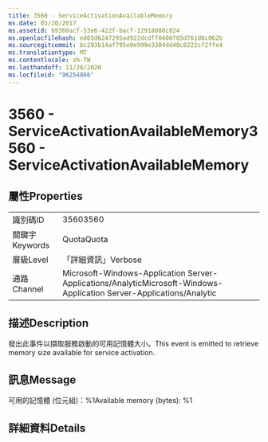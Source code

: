 ```yaml
---
title: 3560 - ServiceActivationAvailableMemory
ms.date: 03/30/2017
ms.assetid: b9360acf-53e6-422f-bacf-12918088c824
ms.openlocfilehash: ed65d6247295ad922dcdff0400f85d761d0c062b
ms.sourcegitcommit: bc293b14af795e0e999e3304dd40c0222cf2ffe4
ms.translationtype: MT
ms.contentlocale: zh-TW
ms.lasthandoff: 11/26/2020
ms.locfileid: "96254866"
---
```

# <a name="3560---serviceactivationavailablememory"></a><span data-ttu-id="1739d-102">3560 - ServiceActivationAvailableMemory</span><span class="sxs-lookup"><span data-stu-id="1739d-102">3560 - ServiceActivationAvailableMemory</span></span>

## <a name="properties"></a><span data-ttu-id="1739d-103">屬性</span><span class="sxs-lookup"><span data-stu-id="1739d-103">Properties</span></span>  
  
|||  
|-|-|  
|<span data-ttu-id="1739d-104">識別碼</span><span class="sxs-lookup"><span data-stu-id="1739d-104">ID</span></span>|<span data-ttu-id="1739d-105">3560</span><span class="sxs-lookup"><span data-stu-id="1739d-105">3560</span></span>|  
|<span data-ttu-id="1739d-106">關鍵字</span><span class="sxs-lookup"><span data-stu-id="1739d-106">Keywords</span></span>|<span data-ttu-id="1739d-107">Quota</span><span class="sxs-lookup"><span data-stu-id="1739d-107">Quota</span></span>|  
|<span data-ttu-id="1739d-108">層級</span><span class="sxs-lookup"><span data-stu-id="1739d-108">Level</span></span>|<span data-ttu-id="1739d-109">「詳細資訊」</span><span class="sxs-lookup"><span data-stu-id="1739d-109">Verbose</span></span>|  
|<span data-ttu-id="1739d-110">通路</span><span class="sxs-lookup"><span data-stu-id="1739d-110">Channel</span></span>|<span data-ttu-id="1739d-111">Microsoft-Windows-Application Server-Applications/Analytic</span><span class="sxs-lookup"><span data-stu-id="1739d-111">Microsoft-Windows-Application Server-Applications/Analytic</span></span>|  
  
## <a name="description"></a><span data-ttu-id="1739d-112">描述</span><span class="sxs-lookup"><span data-stu-id="1739d-112">Description</span></span>  

 <span data-ttu-id="1739d-113">發出此事件以擷取服務啟動的可用記憶體大小。</span><span class="sxs-lookup"><span data-stu-id="1739d-113">This event is emitted to retrieve memory size available for service activation.</span></span>  
  
## <a name="message"></a><span data-ttu-id="1739d-114">訊息</span><span class="sxs-lookup"><span data-stu-id="1739d-114">Message</span></span>  

 <span data-ttu-id="1739d-115">可用的記憶體 (位元組)：%1</span><span class="sxs-lookup"><span data-stu-id="1739d-115">Available memory (bytes): %1</span></span>  
  
## <a name="details"></a><span data-ttu-id="1739d-116">詳細資料</span><span class="sxs-lookup"><span data-stu-id="1739d-116">Details</span></span>
